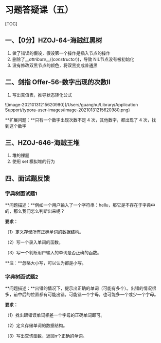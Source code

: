 # 习题答疑课（五）

[TOC]

## 一、【0分】HZOJ-64-海贼红黑树

1. 做了错误的假设，假设第一个操作是插入节点的操作
2. 删除了$\_\_attribute\_\_((constructor))$，导致 NIL节点没有被初始化
3. 没有修改双黑节点的颜色，将双黑变成普通黑



## 二、剑指 Offer-56-数字出现的次数Ⅱ

1. 写出真值表，推导状态转化公式

![image-20210131215620980](/Users/guanghu/Library/Application Support/typora-user-images/image-20210131215620980.png)



**扩展问题：**只有一个数字出现次数不足 4 次，其他数字，都出现了 4 次，找到这个数字



## 三、HZOJ-646-海贼王堆

1. 堆的裸题
2. 使用 set 模拟堆的行为



## 四、面试题反馈

### 字典树面试题1

**问题描述：**例如一个用户输入了一个字符串：hellu，那它是不存在于字典中的，那么我们怎么判断出来呢？

**要求：**

（1）定义存储所有正确单词的数据结构。

（2）写一个录入单词的函数。

（3）写一个判断用户输入的单词是否正确的函数。

**注：**忽略大小写，可以认为都是小写。

 

### 字典树面试题2 

**问题描述：**出错的情况下，提示出正确的单词（可能有多个）。出错的情况很多，前中后的位置都有可能出错，可能错一个字母，也可能多一个或少一个字母。

**要求：**

（1）找出跟错误单词相差一个字母的正确单词即可。

（2）定义存储单词的数据结构。

（3）写出查询函数，返回n个正确的单词。



